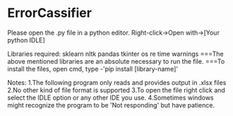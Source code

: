 # ErrorCassifier

Please open the .py file in a python editor. Right-click->Open with->[Your python IDLE]



Libraries required:
	sklearn
	nltk
	pandas
	tkinter
	os
	re
	time
	warnings
	===The above mentioned libraries are an absolute necessary to run the file.
	===To install the files, open cmd, type -'pip install [library-name]'

Notes:
	1.The following program only reads and provides output in .xlsx files
	2.No other kind of file format is supported
	3.To open the file right click and select the IDLE option or any other IDE you use.
	4.Sometimes windows might recognize the program to be 'Not responding' but have patience.
